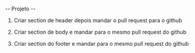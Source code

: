 -- Projeto -- 

1) Criar section de header depois mandar o pull request para o github

2) Criar section de body e mandar para o mesmo pull request do github

3) Criar section do footer e mandar para o mesmo pull request do github

